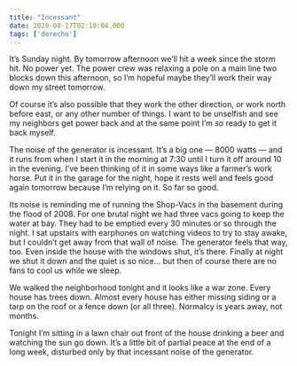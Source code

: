 ```yaml
---
title: "Incessant"
date: 2020-08-17T02:10:04.000
tags: ['derecho']
---
```


It’s Sunday night. By tomorrow afternoon we’ll hit a week since the storm hit. No power yet. The power crew was relaxing a pole on a main line two blocks down this afternoon, so I’m hopeful maybe they’ll work their way down my street tomorrow. 

Of course it’s also possible that they work the other direction, or work north before east, or any other number of things. I want to be unselfish and see my neighbors get power back and at the same point I’m _so_ ready to get it back myself. 

The noise of the generator is incessant. It’s a big one — 8000 watts — and it runs from when I start it in the morning at 7:30 until I turn it off around 10 in the evening. I’ve been thinking of it in some ways like a farmer’s work horse. Put it in the garage for the night, hope it rests well and feels good again tomorrow because I’m relying on it. So far so good.

Its noise is reminding me of running the Shop-Vacs in the basement during the flood of 2008. For one brutal night we had three vacs going to keep the water at bay. They had to be emptied every 30 minutes or so through the night. I sat upstairs with earphones on watching videos to try to stay awake, but I couldn’t get away from that wall of noise. The generator feels that way, too. Even inside the house with the windows shut, it’s there. Finally at night we shut it down and the quiet is so nice... but then of course there are no fans to cool us while we sleep. 

We walked the neighborhood tonight and it looks like a war zone. Every house has trees down. Almost every house has either missing siding or a tarp on the roof or a fence down (or all three). Normalcy is years away, not months. 

Tonight I’m sitting in a lawn chair out front of the house drinking a beer and watching the sun go down. It’s a little bit of partial peace at the end of a long week, disturbed only by that incessant noise of the generator.
